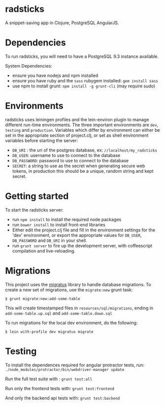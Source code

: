 # radsticks

A snippet-saving app in Clojure, PostgreSQL AngularJS.


# Dependencies

To run radsticks, you will need to have a PostgreSQL 9.3 instance available.

System Dependencies:

- ensure you have nodejs and npm installed
- ensure you have ruby and the ```sass``` rubygem installed:
  ```gem install sass```
- use npm to install grunt: ```npm install -g grunt-cli``` (may require sudo)


# Environments

radsticks uses leiningen profiles and the lein-environ plugin to manage
different run-time environments. The three important environments
are `dev`, `testing` and `production`. Variables which differ by environment
can either be set in the appropriate section of project.clj, or set as shell
environment variables before starting the server:
- `DB_URI` : the uri of the postgres database, ex: `//localhost/my_radsticks`
- `DB_USER`: username to use to connect to the database
- `DB_PASSWORD`: password to use to connect to the database
- `SECRET`: a string to use as the secret when generating secure web tokens,
  in production this should be a unique, random string and kept secret.


# Getting started

To start the radsticks server:

- run ```npm install``` to install the required node packages
- run ```bower install``` to install front-end libraries
- Either edit the project.clj file and fill in the environment settings for
  the 'dev' environment, or export the appropriate values for
  `DB_USER`, `DB_PASSWORD` and `DB_URI` in your shell.
- run ```grunt server``` to fire up the development server,
  with coffeescript compilation and live-reloading.


# Migrations

This project uses the [migratus](https://github.com/pjstadig/migratus)
library to handle database migrations. To create a new set of migrations,
use the `migrate:new` grunt task:
```
$ grunt migrate:new:add-some-table
```
This will create timestamped files in `resources/sql/migrations`,
ending in `add-some-table.up.sql` and `add-some-table.down.sql`

To run migrations for the local dev environment, do the following:
```
$ lein with-profile dev migratus migrate
```


# Testing

To install the dependences required for angular protractor tests,
run: ```./node_modules/protractor/bin/webdriver-manager update```

Run the full test suite with : ```grunt test:all```

Run only the frontend tests with: ```grunt test:frontend```

And only the backend api tests with: ```grunt test:backend```

